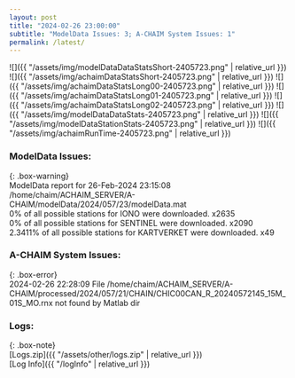 ```yaml
---
layout: post
title: "2024-02-26 23:00:00"
subtitle: "ModelData Issues: 3; A-CHAIM System Issues: 1"
permalink: /latest/
---
```


![]({{ "/assets/img/modelDataDataStatsShort-2405723.png" | relative_url }})
![]({{ "/assets/img/achaimDataStatsShort-2405723.png" | relative_url }})
![]({{ "/assets/img/achaimDataStatsLong00-2405723.png" | relative_url }})
![]({{ "/assets/img/achaimDataStatsLong01-2405723.png" | relative_url }})
![]({{ "/assets/img/achaimDataStatsLong02-2405723.png" | relative_url }})
![]({{ "/assets/img/modelDataDataStats-2405723.png" | relative_url }})
![]({{ "/assets/img/modelDataStationStats-2405723.png" | relative_url }})
![]({{ "/assets/img/achaimRunTime-2405723.png" | relative_url }})


### ModelData Issues:  
  
{: .box-warning}  
 ModelData report for 26-Feb-2024 23:15:08   
 /home/chaim/ACHAIM_SERVER/A-CHAIM/modelData/2024/057/23/modelData.mat   
 0% of all possible stations for IONO were downloaded. x2635   
 0% of all possible stations for SENTINEL were downloaded. x2090   
 2.3411% of all possible stations for KARTVERKET were downloaded. x49   
  
### A-CHAIM System Issues:  
  
{: .box-error}  
2024-02-26 22:28:09 File /home/chaim/ACHAIM_SERVER/A-CHAIM/processed/2024/057/21/CHAIN/CHIC00CAN_R_20240572145_15M_01S_MO.rnx not found by Matlab dir  

### Logs:  
  
{: .box-note}  
[Logs.zip]({{ "/assets/other/logs.zip" | relative_url }})  
[Log Info]({{ "/logInfo" | relative_url }})  
